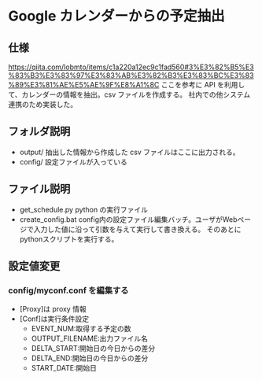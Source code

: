 ﻿# Google カレンダーからの予定抽出

## 仕様

https://qiita.com/lobmto/items/c1a220a12ec9c1fad560#3%E3%82%B5%E3%83%B3%E3%83%97%E3%83%AB%E3%82%B3%E3%83%BC%E3%83%89%E3%81%AE%E5%AE%9F%E8%A1%8C
ここを参考に API を利用して、カレンダーの情報を抽出。csv ファイルを作成する。
社内での他システム連携のため実装した。

## フォルダ説明

- output/
  抽出した情報から作成した csv ファイルはここに出力される。
- config/
  設定ファイルが入っている

## ファイル説明

- get_schedule.py
  python の実行ファイル
- create_config.bat
  config内の設定ファイル編集バッチ。ユーザがWebページで入力した値に沿って引数を与えて実行して書き換える。
  そのあとにpythonスクリプトを実行する。

## 設定値変更

### config/myconf.conf を編集する

- [Proxy]は proxy 情報
- [Conf]は実行条件設定
  - EVENT_NUM:取得する予定の数
  - OUTPUT_FILENAME:出力ファイル名
  - DELTA_START:開始日の今日からの差分
  - DELTA_END:開始日の今日からの差分
  - START_DATE:開始日
